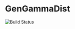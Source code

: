 # GenGammaDist

[![Build Status](https://travis-ci.org/jlapeyre/GenGammaDist.jl.svg?branch=master)](https://travis-ci.org/jlapeyre/GenGammaDist.jl)
